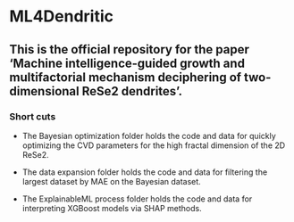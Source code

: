 # ML4Dendritic
## This is the official repository for the paper ‘Machine intelligence-guided growth and multifactorial mechanism deciphering of two-dimensional ReSe2 dendrites’.
### Short cuts
- The Bayesian optimization folder holds the code and data for quickly optimizing the CVD parameters for the high fractal dimension of the 2D ReSe2.
* The data expansion folder holds the code and data for filtering the largest dataset by MAE on the Bayesian dataset.
+ The ExplainableML process folder holds the code and data for interpreting XGBoost models via SHAP methods.

